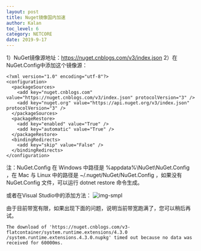 ```yaml
---
layout: post
title: Nuget镜像国内加速
author: Kalan
toc_level: 6
category: NETCORE
date: 2019-9-17
---
```


1）NuGet镜像源地址：https://nuget.cnblogs.com/v3/index.json
2）在NuGet.Config中添加这个镜像源：
```
<?xml version="1.0" encoding="utf-8"?>
<configuration>
  <packageSources>
    <add key="nuget.cnblogs.com" value="https://nuget.cnblogs.com/v3/index.json" protocolVersion="3" />
    <add key="nuget.org" value="https://api.nuget.org/v3/index.json" protocolVersion="3" />
  </packageSources>
  <packageRestore>
    <add key="enabled" value="True" />
    <add key="automatic" value="True" />
  </packageRestore>
  <bindingRedirects>
    <add key="skip" value="False" />
  </bindingRedirects>
</configuration>
```
注：NuGet.Config 在 Windows 中路径是 %appdata%\NuGet\NuGet.Config ，在 Mac 与 Linux 中的路径是 ~/.nuget/NuGet/NuGet.Config ，如果没有 NuGet.Config 文件，可以运行 dotnet restore 命令生成。

或者在Visual Studio中的添加方法：
![img-smpl]({{site.url}}{{site.baseurl}}{{site.assets_path}}/img/11738664-3eacd78fe8a01dd1.png)

由于目前带宽有限，如果出现下面的问题，说明当前带宽跑满了，您可以稍后再试。
```
The download of 'https://nuget.cnblogs.com/v3-flatcontainer/system.runtime.extensions/4.3.0
/system.runtime.extensions.4.3.0.nupkg' timed out because no data was received for 60000ms.
```